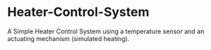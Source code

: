 # Heater-Control-System
 A Simple Heater Control System using a temperature sensor and an actuating mechanism (simulated heating).
